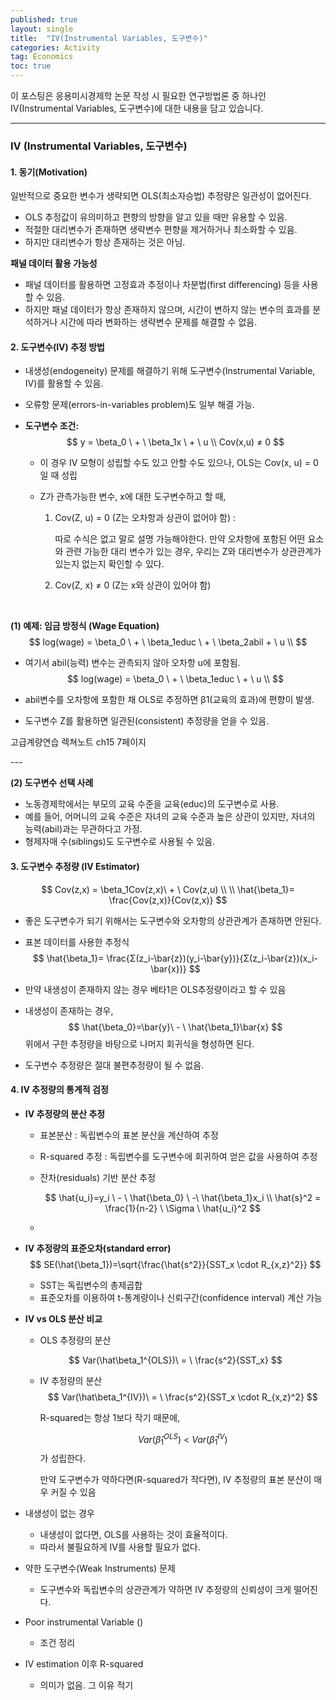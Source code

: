 ```yaml
---
published: true
layout: single
title:  "IV(Instrumental Variables, 도구변수)"
categories: Activity
tag: Economics
toc: true
---
```


이 포스팅은 응용미시경제학 논문 작성 시 필요한 연구방법론 중 하나인 IV(Instrumental Variables, 도구변수)에 대한 내용을 담고 있습니다.

---

### IV (Instrumental Variables, 도구변수)

#### 1. 동기(Motivation)

일반적으로 중요한 변수가 생략되면 OLS(최소자승법) 추정량은 일관성이 없어진다.

- OLS 추정값이 유의미하고 편향의 방향을 알고 있을 때만 유용할 수 있음.
- 적절한 대리변수가 존재하면 생략변수 편향을 제거하거나 최소화할 수 있음.
- 하지만 대리변수가 항상 존재하는 것은 아님.

**패널 데이터 활용 가능성**

- 패널 데이터를 활용하면 고정효과 추정이나 차분법(first differencing) 등을 사용할 수 있음.
- 하지만 패널 데이터가 항상 존재하지 않으며, 시간이 변하지 않는 변수의 효과를 분석하거나 시간에 따라 변화하는 생략변수 문제를 해결할 수 없음.



#### 2. 도구변수(IV) 추정 방법

- 내생성(endogeneity) 문제를 해결하기 위해 도구변수(Instrumental Variable, IV)를 활용할 수 있음.

- 오류항 문제(errors-in-variables problem)도 일부 해결 가능.

- **도구변수 조건:**
  $$
  y = \beta_0 \ + \ \beta_1x \ + \ u \\ 
  Cov(x,u) ≠ 0
  $$

  - 이 경우 IV 모형이 성립할 수도 있고 안할 수도 있으나, OLS는 Cov(x, u) = 0일 때 성립

  - Z가 관측가능한 변수, x에 대한 도구변수하고 할 때,

    1. Cov(Z, u) = 0 (Z는 오차항과 상관이 없어야 함) : 

       따로 수식은 없고 말로 설명 가능해야한다. 만약 오차항에 포함된 어떤 요소와 관련 가능한 대리 변수가 있는 경우, 우리는 Z와 대리변수가 상관관계가 있는지 없는지 확인할 수 있다.

    2. Cov(Z, x) ≠ 0  (Z는 x와 상관이 있어야 함) 

​			

**(1) 예제: 임금 방정식 (Wage Equation)**
$$
log(wage) = \beta_0 \ + \ \beta_1educ \ + \ \beta_2abil + \ u \\
$$

- 여기서 abil(능력) 변수는 관측되지 않아 오차항 u에 포함됨.
  $$
  log(wage) = \beta_0 \ + \ \beta_1educ \ + \ u \\
  $$

- abil변수를 오차항에 포함한 채 OLS로 추정하면 β1(교육의 효과)에 편향이 발생.

- 도구변수 Z를 활용하면 일관된(consistent) 추정량을 얻을 수 있음.



고급계량연습 렉쳐노트 ch15 7페이지

\---

**(2) 도구변수 선택 사례**

- 노동경제학에서는 부모의 교육 수준을 교육(educ)의 도구변수로 사용.
- 예를 들어, 어머니의 교육 수준은 자녀의 교육 수준과 높은 상관이 있지만, 자녀의 능력(abil)과는 무관하다고 가정.
- 형제자매 수(siblings)도 도구변수로 사용될 수 있음.



#### 3. 도구변수 추정량 (IV Estimator)

$$
Cov(z,x) = \beta_1Cov(z,x)\ + \ Cov(z,u) \\ \\
\hat{\beta_1}= \frac{Cov(z,x)}{Cov(z,x)}
$$



- 좋은 도구변수가 되기 위해서는 도구변수와 오차항의 상관관계가 존재하면 안된다.

- 표본 데이터를 사용한 추정식
  $$
  \hat{\beta_1}= \frac{Σ(z_i-\bar{z})(y_i-\bar{y})}{Σ(z_i-\bar{z})(x_i-\bar{x})}
  $$
  

- 만약 내생성이 존재하지 않는 경우 베타1은 OLS추정량이라고 할 수 있음

  

- 내생성이 존재하는 경우,
  $$
  \hat{\beta_0}=\bar{y}\ - \ \hat{\beta_1}\bar{x}
  $$
  위에서 구한 추정량을 바탕으로 나머지 회귀식을 형성하면 된다.

  

- 도구변수 추정량은 절대 불편추정량이 될 수 없음.



#### 4. IV 추정량의 통계적 검정

- **IV 추정량의 분산 추정**

  - 표본분산 : 독립변수의 표본 분산을 계산하여 추정

  - R-squared 추정 : 독립변수를 도구변수에 회귀하여 얻은 값을 사용하여 추정

  - 잔차(residuals) 기반 분산 추정

    
    $$
    \hat{u_i}=y_i \ - \ \hat{\beta_0} \ -\ \hat{\beta_1}x_i
    \\
    \hat{s}^2 = \frac{1}{n-2} \ \Sigma \ \hat{u_i}^2
    $$

  - 

  

- **IV 추정량의 표준오차(standard error)**
  $$
  SE(\hat{\beta_1})=\sqrt{\frac{\hat{s^2}}{SST_x \cdot R_{x,z}^2}}
  $$

  - SST는 독립변수의 총제곱합
  - 표준오차를 이용하여 t-통계량이나 신뢰구간(confidence interval) 계산 가능



- **IV vs OLS 분산 비교**

  - OLS 추정량의 분산

  $$
  Var(\hat\beta_1^{OLS})\ = \ \frac{s^2}{SST_x}
  $$

  

  - IV 추정량의 분산
    $$
    Var(\hat\beta_1^{IV})\ = \ \frac{s^2}{SST_x \cdot R_{x,z}^2}
    $$
    

    R-squared는 항상 1보다 작기 때문에,

    
    $$
    Var(\hat\beta_1^{OLS}) \ < \ Var(\hat\beta_1^{IV})
    $$
    가 성립한다.

    만약 도구변수가 약하다면(R-squared가 작다면), IV 추정량의 표본 분산이 매우 커질 수 있음 

    

- 내생성이 없는 경우

  - 내생성이 없다면, OLS를 사용하는 것이 효율적이다.
  - 따라서 불필요하게 IV를 사용할 필요가 없다.

  

- 약한 도구변수(Weak Instruments) 문제

  - 도구변수와 독립변수의 상관관계가 약하면 IV 추정량의 신뢰성이 크게 떨어진다.



- Poor instrumental Variable () 

  - 조건 정리

  

- IV estimation 이후 R-squared

  - 의미가 없음. 그 이유 적기 
